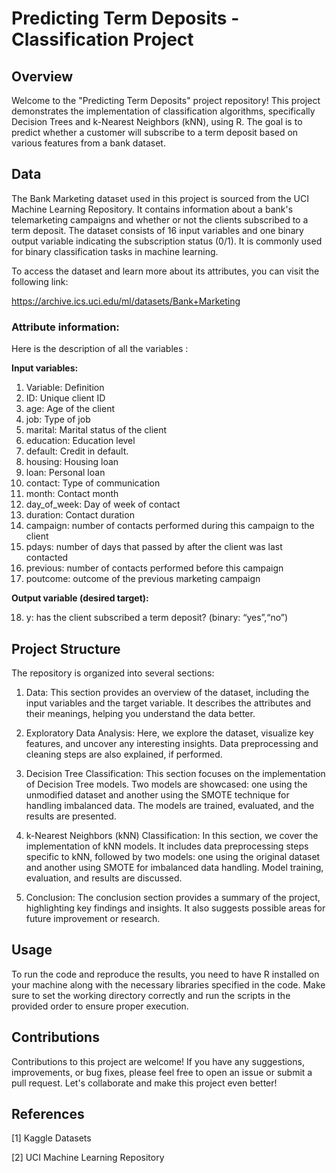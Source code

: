 # Predicting Term Deposits - Classification Project

## Overview
Welcome to the "Predicting Term Deposits" project repository! This project demonstrates the implementation of classification algorithms, specifically Decision Trees and k-Nearest Neighbors (kNN), using R. The goal is to predict whether a customer will subscribe to a term deposit based on various features from a bank dataset.

## Data
The Bank Marketing dataset used in this project is sourced from the UCI Machine Learning Repository. It contains information about a bank's telemarketing campaigns and whether or not the clients subscribed to a term deposit. The dataset consists of 16 input variables and one binary output variable indicating the subscription status (0/1). It is commonly used for binary classification tasks in machine learning.

To access the dataset and learn more about its attributes, you can visit the following link:

https://archive.ics.uci.edu/ml/datasets/Bank+Marketing

### Attribute information:

Here is the description of all the variables :

**Input variables:**
1. Variable: Definition
2. ID: Unique client ID
3. age: Age of the client
4. job: Type of job
5. marital: Marital status of the client
6. education: Education level
7. default: Credit in default.
8. housing: Housing loan
9. loan: Personal loan
10. contact: Type of communication
11. month: Contact month
12. day_of_week: Day of week of contact
13. duration: Contact duration
14. campaign: number of contacts performed during this campaign to the client
15. pdays: number of days that passed by after the client was last contacted
16. previous: number of contacts performed before this campaign
17. poutcome: outcome of the previous marketing campaign

**Output variable (desired target):**

18. y: has the client subscribed a term deposit? (binary: “yes”,“no”)
  

## Project Structure
The repository is organized into several sections:

1. Data: This section provides an overview of the dataset, including the input variables and the target variable. It describes the attributes and their meanings, helping you understand the data better.

2. Exploratory Data Analysis: Here, we explore the dataset, visualize key features, and uncover any interesting insights. Data preprocessing and cleaning steps are also explained, if performed.

3. Decision Tree Classification: This section focuses on the implementation of Decision Tree models. Two models are showcased: one using the unmodified dataset and another using the SMOTE technique for handling imbalanced data. The models are trained, evaluated, and the results are presented.

4. k-Nearest Neighbors (kNN) Classification: In this section, we cover the implementation of kNN models. It includes data preprocessing steps specific to kNN, followed by two models: one using the original dataset and another using SMOTE for imbalanced data handling. Model training, evaluation, and results are discussed.

5. Conclusion: The conclusion section provides a summary of the project, highlighting key findings and insights. It also suggests possible areas for future improvement or research.

## Usage
To run the code and reproduce the results, you need to have R installed on your machine along with the necessary libraries specified in the code. Make sure to set the working directory correctly and run the scripts in the provided order to ensure proper execution.


## Contributions
Contributions to this project are welcome! If you have any suggestions, improvements, or bug fixes, please feel free to open an issue or submit a pull request. Let's collaborate and make this project even better!


## References
  [1] Kaggle Datasets
  
  [2] UCI Machine Learning Repository
